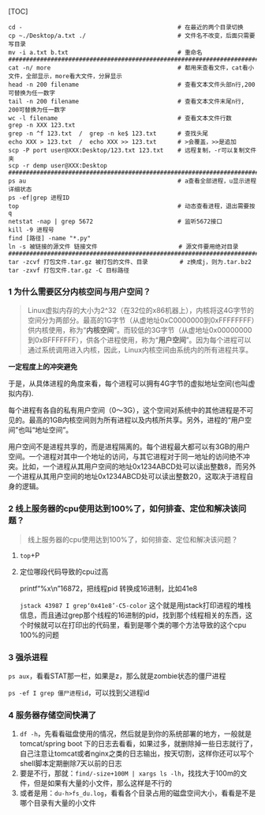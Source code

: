 [TOC]

```shell
cd -											# 在最近的两个目录切换
cp ~./Desktop/a.txt ./							# 文件名不改变，后面只需要写目录
mv -i a.txt b.txt								# 重命名
#########################################################################
cat -n/ more 									# 都用来查看文件，cat看小文件，全部显示，more看大文件，分屏显示
head -n 200 filename 							# 查看文本文件头部n行,200可替换为任一数字
tail -n 200 filename 							# 查看文本文件末尾n行, 200可替换为任一数字
wc -l filename									# 查看文本文件行数
grep -n XXX 123.txt
grep -n ^f 123.txt  /  grep -n ke$ 123.txt 		# 查找头尾
echo XXX > 123.txt  /  echo XXX >> 123.txt 		# >会覆盖，>>是追加 
scp -P port user@XXX:Desktop/123.txt 123.txt 	# 远程复制，-r可以复制文件夹
scp -r demp user@XXX:Desktop
#########################################################################
ps au											# a查看全部进程，u显示进程详细状态
ps -ef|grep 进程ID
top 											# 动态查看进程，退出需要按q
netstat -nap | grep 5672						# 监听5672接口
kill -9 进程号
find [路径] -name "*.py"
ln -s 被链接的源文件 链接文件	 					 # 源文件要用绝对目录
#########################################################################
tar -zcvf 打包文件.tar.gz 被打包的文件、目录			# z换成j，则为.tar.bz2
tar -zxvf 打包文件.tar.gz -C 目标路径
```



### 1 为什么需要区分内核空间与用户空间？

> ​		Linux虚拟内存的大小为2^32（在32位的x86机器上），内核将这4G字节的空间分为两部分。最高的1G字节（从虚地址0xC0000000到0xFFFFFFFF）供内核使用，称为“**内核空间**”。而较低的3G字节（从虚地址0x00000000到0xBFFFFFFF），供各个进程使用，称为“**用户空间**”。因为每个进程可以通过系统调用进入内核，因此，Linux内核空间由系统内的所有进程共享。

**一定程度上的冲突避免**

​		于是，从具体进程的角度来看，每个进程可以拥有4G字节的虚拟地址空间(也叫虚拟内存).

​		每个进程有各自的私有用户空间（0～3G），这个空间对系统中的其他进程是不可见的。最高的1GB内核空间则为所有进程以及内核所共享。另外，进程的“用户空间”也叫“地址空间”。

​		用户空间不是进程共享的，而是进程隔离的。每个进程最大都可以有3GB的用户空间。一个进程对其中一个地址的访问，与其它进程对于同一地址的访问绝不冲突。比如，一个进程从其用户空间的地址0x1234ABCD处可以读出整数8，而另外一个进程从其用户空间的地址0x1234ABCD处可以读出整数20，这取决于进程自身的逻辑。



### 2 线上服务器的cpu使用达到100%了，如何排查、定位和解决该问题？

> 线上服务器的cpu使用达到100%了，如何排查、定位和解决该问题？

1. `top`+P

2. 定位哪段代码导致的cpu过高

	printf“%x\n”16872，把线程pid 转换成16进制，比如41e8

	`jstack 43987 I grep‘0x41e8’-C5-color`
	这个就是用jstack打印进程的堆栈信息，而且通过grep那个线程的16进制的pid，找到那个线程相关的东西，这个时候就可以在打印出的代码里，看到是哪个类的哪个方法导致的这个cpu 100%的问题



### 3 强杀进程

`ps aux`，看看STAT那一栏，如果是z，那么就是zombie状态的僵尸进程

`ps -ef I grep 僵尸进程id`，可以找到父进程id



### 4 服务器存储空间快满了

1. `df -h`，先看看磁盘使用的情况，然后就是到你的系统部署的地方，一般就是tomcat/spring boot 下的日志去看看，如果过多，就删除掉一些日志就行了，自己注意让tomcat或者nginx之类的日志输出，按天切割，这样你还可以写个shell脚本定期删除7天以前的日志
2. 要是不行，那就：`find/-size+100M | xargs ls -lh`，找找大于100m的文件，但是如果有大量的小文件，那么这样是不行的
3. 或者是用：`du-h>fs_du.log`，看看各个目录占用的磁盘空间大小，看看是不是哪个目录有大量的小文件

